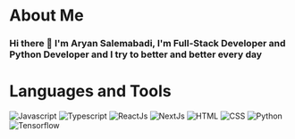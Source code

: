 
# About Me
### **Hi there 👋 I'm Aryan Salemabadi**, I'm Full-Stack Developer and Python Developer and I try to better and better every day

# Languages and Tools
![Javascript](https://img.shields.io/badge/Javascript-blue?style=for-the-badge&logo=javascript)
![Typescript](https://img.shields.io/badge/Typescript-yellow?style=for-the-badge&logo=typescript)
![ReactJs](https://img.shields.io/badge/ReactJs-blue?style=for-the-badge&logo=react)
![NextJs](https://img.shields.io/badge/NextJs-black?style=for-the-badge&logo=next.js)
![HTML](https://img.shields.io/badge/HTML5-E8A166?style=for-the-badge&logo=Html5)
![CSS](https://img.shields.io/badge/CSS3-red?style=for-the-badge&logo=css3)
![Python](https://img.shields.io/badge/python-3670A0?style=for-the-badge&logo=python&logoColor=ffdd54)
![Tensorflow](https://img.shields.io/badge/tensorflow-BE4930?style=for-the-badge&logo=tensorflow)




<!--
**aryan-salemababdi/aryan-salemababdi** is a ✨ _special_ ✨ repository because its `README.md` (this file) appears on your GitHub profile.

Here are some ideas to get you started:

- 🔭 I’m currently working on ...
- 🌱 I’m currently learning ...
- 👯 I’m looking to collaborate on ...
- 🤔 I’m looking for help with ...
- 💬 Ask me about ...
- 📫 How to reach me: ...
- 😄 Pronouns: ...
- ⚡ Fun fact: ...
-->
